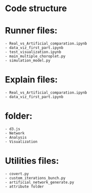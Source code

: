 # Code structure

# Runner files:
    - Real_vs_Artificial_comparation.ipynb
    - data_viz_first_part.ipynb
    - test_visualization.ipynb
    - main_multiple_choroplet.py
    - simulation_model.py

# Explain files:
    - Real_vs_Artificial_comparation.ipynb
    - data_viz_first_part.ipynb

# folder:
    - d3.js 
    - Network 
    - Analysis
    - Visualization

# Utilities files:
    - covert.py
    - custom_iterations_bunch.py
    - artificial_network_generate.py
    - attribute folder


